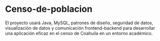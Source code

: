 # Censo-de-poblacion
El proyecto usará Java, MySQL, patrones de diseño, seguridad de datos, visualización de datos y comunicación frontend-backend para desarrollar una aplicación eficaz en el censo de Coahuila en un entorno académico.
